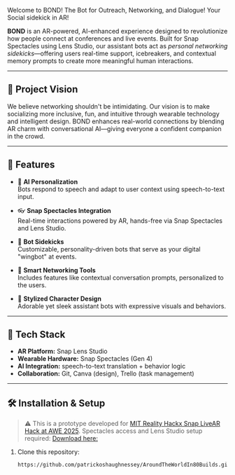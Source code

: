 Welcome to BOND! The Bot for Outreach, Networking, and Dialogue! 
Your Social sidekick in AR! 

**BOND** is an AR-powered, AI-enhanced experience designed to revolutionize how people connect at conferences and live events. Built for Snap Spectacles using Lens Studio, our assistant bots act as *personal networking sidekicks*—offering users real-time support, icebreakers, and contextual memory prompts to create more meaningful human interactions.

---

## 🌟 Project Vision

We believe networking shouldn't be intimidating. Our vision is to make socializing more inclusive, fun, and intuitive through wearable technology and intelligent design. BOND enhances real-world connections by blending AR charm with conversational AI—giving everyone a confident companion in the crowd.

---

## 🚀 Features

- 🧠 **AI Personalization**  
  Bots respond to speech and adapt to user context using speech-to-text input.

- 👓 **Snap Spectacles Integration**  
  Real-time interactions powered by AR, hands-free via Snap Spectacles and Lens Studio.

- 🐾 **Bot Sidekicks**  
  Customizable, personality-driven bots that serve as your digital "wingbot" at events.

- 🔗 **Smart Networking Tools**  
  Includes features like contextual conversation prompts, personalized to the users.

- 🎨 **Stylized Character Design**  
  Adorable yet sleek assistant bots with expressive visuals and behaviors.

---

## 🧪 Tech Stack

- **AR Platform:** Snap Lens Studio  
- **Wearable Hardware:** Snap Spectacles (Gen 4)  
- **AI Integration:**  speech-to-text translation + behavior logic  
- **Collaboration:** Git, Canva (design), Trello (task management)

---

## 🛠️ Installation & Setup

> ⚠️ This is a prototype developed for [MIT Reality Hackx Snap LiveAR Hack at AWE 2025](https://realityhack.mit.edu/](https://www.realityhackatmit.com/rh-snap-awe)).
> Spectacles access and Lens Studio setup required: [Download here:]((https://ar.snap.com/lens-studio-dl?utm_source=GooglePM&utm_medium=PAIDPLATFORM&utm_campaign=LensStudio_PM_P0_RET&utm_term=Retargeting_LS_Downloaders&utm_content=LS_ProductPage&gad_source=1&gad_campaignid=22443428343&gbraid=0AAAAADGpnVFN0BCP7iWuTWvp7StTXJ16h&gclid=Cj0KCQjwjJrCBhCXARIsAI5x66UKihNtqvjAJpxeP2gzS6fg6azZp4O8ecr1PhuCk-8MPF1WU7wLbIgaApR8EALw_wcB))

1. Clone this repository:
   ```bash
   https://github.com/patrickoshaughnessey/AroundTheWorldIn80Builds.git
